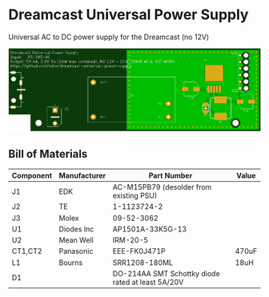 # Dreamcast Universal Power Supply

Universal AC to DC power supply for the Dreamcast (no 12V)

![Board Render](https://github.com/ndoo/dreamcast-universal-power-supply/raw/master/dreamcast-universal-power-supply.png)

## Bill of Materials

| Component | Manufacturer | Part Number                                       | Value |
|-----------|--------------|---------------------------------------------------|-------|
| J1        | EDK          | AC-M15PB79 (desolder from existing PSU)           |       |
| J2        | TE           | 1-1123724-2                                       |       |
| J3        | Molex        | 09-52-3062                                        |       |
| U1        | Diodes Inc   | AP1501A-33K5G-13                                  |       |
| U2        | Mean Well    | IRM-20-5                                          |       |
| CT1,CT2   | Panasonic    | EEE-FK0J471P                                      | 470uF |
| L1        | Bourns       | SRR1208-180ML                                     | 18uH  |
| D1        |              | DO-214AA SMT Schottky diode rated at least 5A/20V |       |